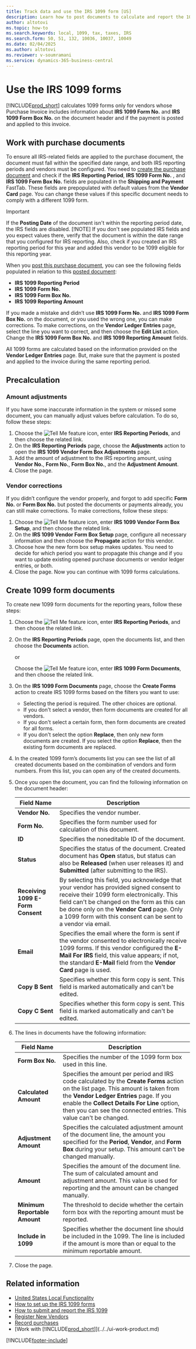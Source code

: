 ```yaml
---
title: Track data and use the IRS 1099 form [US]
description: Learn how to post documents to calculate and report the 1099 tax forms so that you can submit the required reports.
author: altotovi
ms.topic: how-to
ms.search.keywords: local, 1099, tax, taxes, IRS
ms.search.form: 50, 51, 132, 10036, 10037, 10049
ms.date: 02/04/2025
ms.author: altotovi
ms.reviewer: v-soumramani
ms.service: dynamics-365-business-central
---
```


# Use the IRS 1099 forms

[!INCLUDE[prod_short](../../includes/prod_short.md)] calculates 1099 forms only for vendors whose Purchase Invoice includes information about **IRS 1099 Form No.** and **IRS 1099 Form Box No.** on the document header and if the payment is posted and applied to this invoice.  

## Work with purchase documents  

To ensure all IRS-related fields are applied to the purchase document, the document must fall within the specified date range, and both IRS reporting periods and vendors must be configured. You need to [create the purchase document](../../purchasing-how-record-purchases.md) and check if the **IRS Reporting Period**, **IRS 1099 Form No.** , and **IRS 1099 Form Box No.** fields are populated in the **Shipping and Payment** FastTab. These fields are prepopulated with default values from the **Vendor Card** page. You can change these values if this specific document needs to comply with a different 1099 form.  

> [!IMPORTANT]
> If the **Posting Date** of the document isn't within the reporting period date, the IRS fields are disabled.
> [!NOTE]
> If you don't see populated IRS fields and you expect values there, verify that the document is within the date range that you configured for IRS reporting. Also, check if you created an IRS reporting period for this year and added this vendor to be 1099 eligible for this reporting year.  

When you [post this purchase document](../../purchasing-how-record-purchases.md), you can see the following fields populated in relation to this [posted document](../../purchasing-how-record-purchases.md):

- **IRS 1099 Reporting Period**
- **IRS 1099 Form No.**
- **IRS 1099 Form Box No.**
- **IRS 1099 Reporting Amount**

If you made a mistake and didn’t use **IRS 1099 Form No.** and **IRS 1099 Form Box No.** on the document, or you used the wrong one, you can make corrections. To make corrections, on the **Vendor Ledger Entries** page, select the line you want to correct, and then choose the **Edit List** action. Change the **IRS 1099 Form Box No.** and **IRS 1099 Reporting Amount** fields.

All 1099 forms are calculated based on the information provided on the **Vendor Ledger Entries** page. But, make sure that the payment is posted and applied to the invoice during the same reporting period.  

## Precalculation  

### Amount adjustments

If you have some inaccurate information in the system or missed some document, you can manually adjust values before calculation. To do so, follow these steps:

1. Choose the ![Tell Me feature](../../media/ui-search/search_small.png "Tell me what you want to do") icon, enter **IRS Reporting Periods**, and then choose the related link.  
1. On the **IRS Reporting Periods** page, choose the **Adjustments** action to open the **IRS 1099 Vendor Form Box Adjustments** page.  
1. Add the amount of adjustment to the IRS reporting amount, using **Vendor No.**, **Form No.**, **Form Box No.**, and the **Adjustment Amount**.
1. Close the page.

### Vendor corrections

If you didn’t configure the vendor properly, and forgot to add specific **Form No.** or **Form Box No.** but posted the documents or payments already, you can still make corrections. To make corrections, follow these steps:  

1. Choose the ![Tell Me feature](../../media/ui-search/search_small.png "Tell me what you want to do") icon, enter **IRS 1099 Vendor Form Box Setup**, and then choose the related link.  
1. On the **IRS 1099 Vendor Form Box Setup** page, configure all necessary information and then choose the **Propagate** action for this vendor.
1. Choose how the new form box setup makes updates. You need to decide for which period you want to propagate this change and if you want to update existing opened purchase documents or vendor ledger entries, or both.
1. Close the page. Now you can continue with 1099 forms calculations.

## Create 1099 form documents

To create new 1099 form documents for the reporting years, follow these steps:  

1. Choose the ![Tell Me feature](../../media/ui-search/search_small.png "Tell me what you want to do") icon, enter **IRS Reporting Periods**, and then choose the related link.  
1. On the **IRS Reporting Periods** page, open the documents list, and then choose the **Documents** action.

   or

   Choose the ![Tell Me feature](../../media/ui-search/search_small.png "Tell me what you want to do") icon, enter **IRS 1099 Form Documents**, and then choose the related link.
1. On the **IRS 1099 Form Documents** page, choose the **Create Forms** action to create IRS 1099 forms based on the filters you want to use:

   - Selecting the period is required. The other choices are optional.  
   - If you don't select a vendor, then form documents are created for all vendors.
   - If you don't select a certain form, then form documents are created for all forms.
   - If you don't select the option **Replace**, then only new form documents are created. If you select the option **Replace**, then the existing form documents are replaced.

1. In the created 1099 form’s documents list you can see the list of all created documents based on the combination of vendors and form numbers. From this list, you can open any of the created documents.  
1. Once you open the document, you can find the following information on the document header:  

   |  Field Name  |  Description  |  
   |--------|-----------------|  
   | **Vendor No.** | Specifies the vendor number.  |
   | **Form No.** | Specifies the form number used for calculation of this document. |
   | **ID** | Specifies the noneditable ID of the document.  |
   | **Status** | Specifies the status of the document. Created document has **Open** status, but status can also be **Released** (when user releases it) and **Submitted** (after submitting to the IRS). |
   | **Receiving 1099 E-Form Consent** | By selecting this field, you acknowledge that your vendor has provided signed consent to receive their 1099 form electronically. This field can't be changed on the form as this can be done only on the **Vendor Card** page. Only a 1099 form with this consent can be sent to a vendor via email. |
   | **Email** | Specifies the email where the form is sent if the vendor consented to electronically receive 1099 forms. If this vendor configured the **E-Mail For IRS** field, this value appears; if not, the standard **E-Mail** field from the **Vendor Card** page is used.  |
   | **Copy B Sent** | Specifies whether this form copy is sent. This field is marked automatically and can't be edited.  |
   | **Copy C Sent** | Specifies whether this form copy is sent. This field is marked automatically and can't be edited.  |

1. The lines in documents have the following information:  

   |  Field Name  |  Description  |  
   |--------|---------------------|
   | **Form Box No.** | Specifies the number of the 1099 form box used in this line.   |
   | **Calculated Amount** | Specifies the amount per period and IRS code calculated by the **Create Forms** action on the list page. This amount is taken from the **Vendor Ledger Entries** page. If you enable the **Collect Details For Line** option, then you can see the connected entries. This value can't be changed. |
   | **Adjustment Amount** | Specifies the calculated adjustment amount of the document line, the amount you specified for the **Period**, **Vendor**, and **Form Box** during your setup. This amount can't be changed manually. |
   | **Amount** | Specifies the amount of the document line. The sum of calculated amount and adjustment amount. This value is used for reporting and the amount can be changed manually.  |
   | **Minimum Reportable Amount** | The threshold to decide whether the certain form box with the reporting amount must be reported.   |
   | **Include in 1099** | Specifies whether the document line should be included in the 1099. The line is included if the amount is more than or equal to the minimum reportable amount. |

1. Close the page.  

## Related information

- [United States Local Functionality](united-states-local-functionality.md)
- [How to set up the IRS 1099 forms](set-up-use-irs1099-form-v24.md)
- [How to submit and report the IRS 1099](how-to-1099-report.md)
- [Register New Vendors](../../purchasing-how-register-new-vendors.md)
- [Record purchases](../../purchasing-how-record-purchases.md)
- [Work with [!INCLUDE[prod_short](../../includes/prod_short.md)]](../../ui-work-product.md)

[!INCLUDE[footer-include](../../includes/footer-banner.md)]
